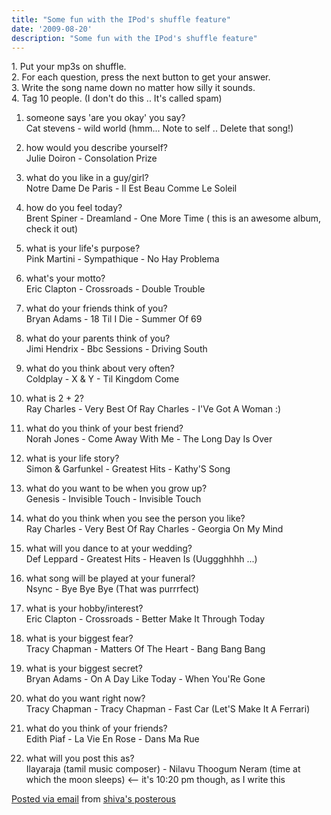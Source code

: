 ```yaml
---
title: "Some fun with the IPod's shuffle feature"
date: '2009-08-20'
description: "Some fun with the IPod's shuffle feature"
---
```


1\. Put your mp3s on shuffle.  
2\. For each question, press the next button to get your answer.  
3\. Write the song name down no matter how silly it sounds.  
4\. Tag 10 people.   (I don't do this .. It's called spam)

01) someone says 'are you okay' you say?  
Cat stevens  - wild world (hmm... Note to self .. Delete that song!)

02) how would you describe yourself?  
Julie Doiron - Consolation Prize

03) what do you like in a guy/girl?  
Notre Dame De Paris - Il Est Beau Comme Le Soleil

04) how do you feel today?  
Brent Spiner - Dreamland - One More Time ( this is an awesome album, check it out)

05) what is your life's purpose?  
Pink Martini - Sympathique - No Hay Problema

06) what's your motto?  
Eric Clapton - Crossroads - Double Trouble

07) what do your friends think of you?  
Bryan Adams - 18 Til I Die - Summer Of 69

08) what do your parents think of you?  
Jimi Hendrix - Bbc Sessions - Driving South

9) what do you think about very often?  
Coldplay - X & Y - Til Kingdom Come

10) what is 2 + 2?  
Ray Charles - Very Best Of Ray Charles - I'Ve Got A Woman :)

11) what do you think of your best friend?  
Norah Jones - Come Away With Me - The Long Day Is Over

12) what is your life story?  
Simon & Garfunkel - Greatest Hits - Kathy'S Song

13) what do you want to be when you grow up?  
Genesis - Invisible Touch - Invisible Touch

14) what do you think when you see the person you like?  
Ray Charles - Very Best Of Ray Charles - Georgia On My Mind

15) what will you dance to at your wedding?  
Def Leppard - Greatest Hits - Heaven Is (Uuggghhhh ...)

16) what song will be played at your funeral?  
Nsync - Bye Bye Bye (That was purrrfect)

17) what is your hobby/interest?  
Eric Clapton - Crossroads - Better Make It Through Today

18) what is your biggest fear?  
Tracy Chapman - Matters Of The Heart - Bang Bang Bang

19) what is your biggest secret?  
Bryan Adams - On A Day Like Today - When You'Re Gone

20) what do you want right now?  
Tracy Chapman - Tracy Chapman - Fast Car (Let'S Make It A Ferrari)

21) what do you think of your friends?  
Edith Piaf - La Vie En Rose - Dans Ma Rue

22) what will you post this as?  
Ilayaraja (tamil music composer) - Nilavu Thoogum Neram (time at which the moon sleeps) <-- it's 10:20 pm though, as I write this

[Posted via email][0] from [shiva's posterous][1] 



[0]: http://posterous.com
[1]: http://shiva.posterous.com/some-fun-with-the-ipods-shuffle-feature
